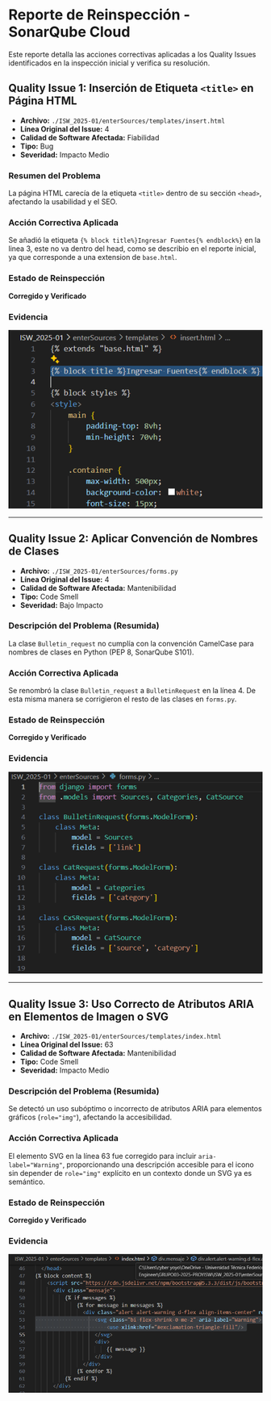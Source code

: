 # Reporte de Reinspección - SonarQube Cloud

Este reporte detalla las acciones correctivas aplicadas a los Quality Issues identificados en la inspección inicial y verifica su resolución.

## Quality Issue 1: Inserción de Etiqueta `<title>` en Página HTML

* **Archivo:** `./ISW_2025-01/enterSources/templates/insert.html`
* **Línea Original del Issue:** 4
* **Calidad de Software Afectada:** Fiabilidad
* **Tipo:** Bug
* **Severidad:** Impacto Medio

### Resumen del Problema

La página HTML carecía de la etiqueta `<title>` dentro de su sección `<head>`, afectando la usabilidad y el SEO.

### Acción Correctiva Aplicada

Se añadió la etiqueta `{% block title%}Ingresar Fuentes{% endblock%}` en la linea 3, este no va dentro del head, como se describio en el reporte inicial, ya que corresponde a una extension de `base.html`.

### Estado de Reinspección

**Corregido y Verificado**

### Evidencia

![Quality Fixed 1](QualityFixed1.png)

---

## Quality Issue 2: Aplicar Convención de Nombres de Clases

* **Archivo:** `./ISW_2025-01/enterSources/forms.py`
* **Línea Original del Issue:** 4
* **Calidad de Software Afectada:** Mantenibilidad
* **Tipo:** Code Smell
* **Severidad:** Bajo Impacto

### Descripción del Problema (Resumida)

La clase `Bulletin_request` no cumplía con la convención CamelCase para nombres de clases en Python (PEP 8, SonarQube S101).

### Acción Correctiva Aplicada

Se renombró la clase `Bulletin_request` a `BulletinRequest` en la línea 4. De esta misma manera se corrigieron el resto de las clases en `forms.py`.

### Estado de Reinspección

**Corregido y Verificado**

### Evidencia

![Quality Fixed 2](QualityFixed2.png)

---

## Quality Issue 3: Uso Correcto de Atributos ARIA en Elementos de Imagen o SVG

* **Archivo:** `./ISW_2025-01/enterSources/templates/index.html`
* **Línea Original del Issue:** 63
* **Calidad de Software Afectada:** Mantenibilidad
* **Tipo:** Code Smell
* **Severidad:** Impacto Medio

### Descripción del Problema (Resumida)

Se detectó un uso subóptimo o incorrecto de atributos ARIA para elementos gráficos (`role="img"`), afectando la accesibilidad.

### Acción Correctiva Aplicada

El elemento SVG en la línea 63 fue corregido para incluir `aria-label="Warning"`, proporcionando una descripción accesible para el icono sin depender de `role="img"` explícito en un contexto donde un SVG ya es semántico.

### Estado de Reinspección

**Corregido y Verificado**

### Evidencia

![Quality Fixed 3](QualityFixed3.png)